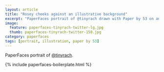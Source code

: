 ```yaml
---
layout: article
title: "Rosey cheeks against an illustrative background"
excerpt: "PaperFaces portrait of @tinyrach drawn with Paper by 53 on an iPad."
image: 
  feature: paperfaces-tinyrach-twitter-lg.jpg
  thumb: paperfaces-tinyrach-twitter-150.jpg
category: paperfaces
tags: [portrait, illustration, paper by 53]
---
```


PaperFaces portrait of [@tinyrach](http://twitter.com/tinyrach).

{% include paperfaces-boilerplate.html %}